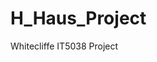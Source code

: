 # H_Haus_Project
Whitecliffe IT5038 Project
<!-- This is the first commit -->
<!-- Second commit -->
